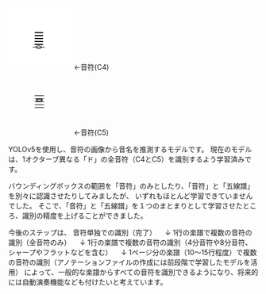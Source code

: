 ![音符(C4)](yolov5/note_dataset/images/train/C4_0.png)
←音符(C4)<br>
![音符(C5)](yolov5/note_dataset/images/train/C5_19.png)
←音符(C5)<br>

YOLOv5を使用し、音符の画像から音名を推測するモデルです。
現在のモデルは、1オクターブ異なる「ド」の全音符（C4とC5）を識別するよう学習済みです。

バウンディングボックスの範囲を「音符」のみとしたり、「音符」と「五線譜」を別々に認識させたりしてみましたが、
いずれもほとんど学習できていませんでした。
そこで、「音符」と「五線譜」を１つのまとまりとして学習させたところ、識別の精度を上げることができました。

今後のステップは、
音符単独での識別（完了）
　↓
1行の楽譜で複数の音符の識別（全音符のみ）
　↓
1行の楽譜で複数の音符の識別（4分音符や8分音符、シャープやフラットなどを含む）
　↓
1ページ分の楽譜（10～15行程度）で複数の音符の識別（アノテーションファイルの作成には前段階で学習したモデルを活用）
によって、一般的な楽譜からすべての音符を識別できるようになり、将来的には自動演奏機能なども付けたいと考えています。
